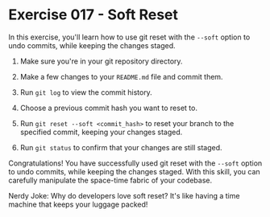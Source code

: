 # Exercise 017 - Soft Reset

In this exercise, you'll learn how to use git reset with the `--soft` option to undo
commits, while keeping the changes staged.

1. Make sure you're in your git repository directory.

2. Make a few changes to your `README.md` file and commit them.

3. Run `git log` to view the commit history.

4. Choose a previous commit hash you want to reset to.

5. Run `git reset --soft <commit_hash>` to reset your branch to the specified commit,
   keeping your changes staged.

6. Run `git status` to confirm that your changes are still staged.

Congratulations! You have successfully used git reset with the `--soft` option to undo
commits, while keeping the changes staged. With this skill, you can carefully
manipulate the space-time fabric of your codebase.

Nerdy Joke: Why do developers love soft reset? It's like having a time machine that
keeps your luggage packed!

